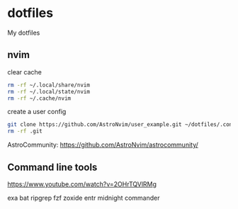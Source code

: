 # dotfiles
My dotfiles

## nvim
clear cache

```bash
rm -rf ~/.local/share/nvim
rm -rf ~/.local/state/nvim
rm -rf ~/.cache/nvim
```

create a user config

```bash
git clone https://github.com/AstroNvim/user_example.git ~/dotfiles/.config/nvim/lua/user/
rm -rf .git
```

AstroCommunity: https://github.com/AstroNvim/astrocommunity/

## Command line tools
https://www.youtube.com/watch?v=2OHrTQVlRMg

exa 
bat 
ripgrep
fzf 
zoxide 
entr
midnight commander
